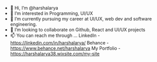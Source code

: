 - 👋 Hi, I’m @harshalarya
- 👀 I’m interested in Programming, UI/UX
- 🌱 I’m currently pursuing my career at UI/UX, web dev and software engineering.
- 💞️ I’m looking to collaborate on Github, React and UI/UX projects
- 📫 You can reach me through ...
LinkedIn - https://linkedin.com/in/harshalarya/
Behance - https://www.behance.net/harshalarya
My Portfolio - https://harshalarya38.wixsite.com/my-site

<!---
harshalarya/harshalarya is a ✨ special ✨ repository because its `README.md` (this file) appears on your GitHub profile.
You can click the Preview link to take a look at your changes.
--->
